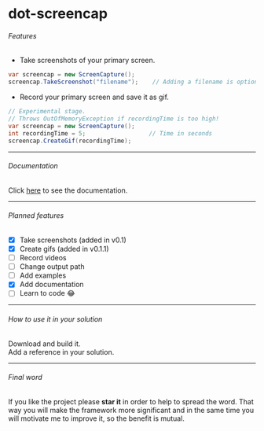 # dot-screencap

###### Features
+ Take screenshots of your primary screen.

 ``` csharp
var screencap = new ScreenCapture();  
screencap.TakeScreenshot("filename");    // Adding a filename is optional.
 ```
+ Record your primary screen and save it as gif.

 ``` csharp
// Experimental stage.
// Throws OutOfMemoryException if recordingTime is too high!
var screencap = new ScreenCapture();
int recordingTime = 5;                  // Time in seconds
screencap.CreateGif(recordingTime);
 ```

***

###### Documentation
Click [here](http://speisaa.github.io) to see the documentation.

***

###### Planned features
- [x] Take screenshots     (added in v0.1)
- [x] Create gifs          (added in v0.1.1)
- [ ] Record videos
- [ ] Change output path
- [ ] Add examples
- [x] Add documentation
- [ ] Learn to code :joy:

***

###### How to use it in your solution
Download and build it.  
Add a reference in your solution.

***

###### Final word
If you like the project please **star it** in order to help to spread the word. That way you will make the framework more significant and in the same time you will motivate me to improve it, so the benefit is mutual.
